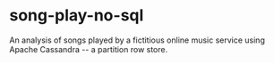 # song-play-no-sql
An analysis of songs played by a fictitious online music service using Apache Cassandra -- a partition row store.
